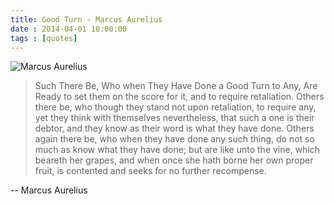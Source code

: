 ```yaml
---
title: Good Turn - Marcus Aurelius
date : 2014-04-01 10:00:00
tags : [quotes]
---
```

![Marcus Aurelius](http://upload.wikimedia.org/wikipedia/commons/thumb/3/33/L%27Image_et_le_Pouvoir_-_Buste_cuirassé_de_Marc_Aurèle_agé_-_3.jpg/220px-L%27Image_et_le_Pouvoir_-_Buste_cuirassé_de_Marc_Aurèle_agé_-_3.jpg)

> Such There Be, Who when They Have Done a Good Turn to Any,
> Are Ready to set them on the score for it, and to require
> retaliation. Others there be, who though they stand not
> upon retaliation, to require any, yet they think with themselves
> nevertheless, that such a one is their debtor, and they know as
> their word is what they have done. Others again there be, who when
> they have done any such thing, do not so much as know what they have
> done; but are like unto the vine, which beareth her grapes, and
> when once she hath borne her own proper fruit, is contented and
> seeks for no further recompense.

-- Marcus Aurelius
